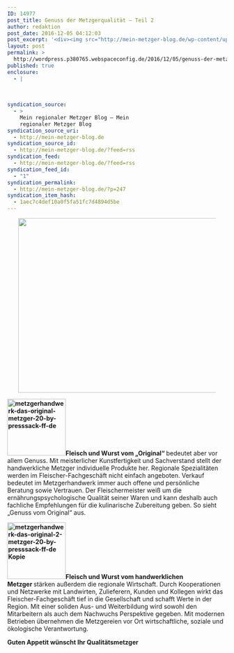 ```yaml
---
ID: 14977
post_title: Genuss der Metzgerqualität – Teil 2
author: redaktion
post_date: 2016-12-05 04:12:03
post_excerpt: '<div><img src="http://mein-metzger-blog.de/wp-content/uploads/2016/04/die-original-metzger-20-by-presssack-ff-de.jpg" width="600" height="400" title="" alt=""></div><div>Fleisch und Wurst vom &bdquo;Original&ldquo;&nbsp;bedeutet aber vor allem Genuss. Mit meisterlicher Kunstfertigkeit und Sachverstand stellt der handwerkliche Metzger individuelle Produkte her. Regionale Spezialit&auml;ten werden im Fleischer-Fachgesch&auml;ft nicht einfach angeboten. Verkauf bedeutet im Metzgerhandwerk immer auch offene und pers&ouml;nliche Beratung sowie...</div>'
layout: post
permalink: >
  http://wordpress.p380765.webspaceconfig.de/2016/12/05/genuss-der-metzgerqualitaet-teil-2/
published: true
enclosure:
  - |
    
    
    
syndication_source:
  - >
    Mein regionaler Metzger Blog – Mein
    regionaler Metzger Blog
syndication_source_uri:
  - http://mein-metzger-blog.de
syndication_source_id:
  - http://mein-metzger-blog.de/?feed=rss
syndication_feed:
  - http://mein-metzger-blog.de/?feed=rss
syndication_feed_id:
  - "1"
syndication_permalink:
  - http://mein-metzger-blog.de/?p=247
syndication_item_hash:
  - 1aec7c4def10a0f5fa51fc7d4894d5be
---
```

<div style="margin: 5px 5% 10px 5%;"><img src="http://mein-metzger-blog.de/wp-content/uploads/2016/04/die-original-metzger-20-by-presssack-ff-de.jpg" width="600" height="400" title="" alt="" /></div><div><p><strong><a href="http://www.mein-regionaler-metzger.de/wp-content/uploads/2016/04/metzgerhandwerk-das-original-metzger-20-by-presssack-ff-de.png"><img class="size-full wp-image-241 alignright" src="http://www.mein-regionaler-metzger.de/wp-content/uploads/2016/04/metzgerhandwerk-das-original-metzger-20-by-presssack-ff-de.png" alt="metzgerhandwerk-das-original-metzger-20-by-presssack-ff-de" width="134" height="130" /></a>Fleisch und Wurst vom „Original“ </strong>bedeutet aber vor allem Genuss. Mit meisterlicher Kunstfertigkeit und Sachverstand stellt der handwerkliche Metzger individuelle Produkte her. Regionale Spezialitäten werden im Fleischer-Fachgeschäft nicht einfach angeboten. Verkauf bedeutet im Metzgerhandwerk immer auch offene und persönliche Beratung sowie Vertrauen. Der Fleischermeister weiß um die ernährungspsychologische Qualität seiner Waren und kann deshalb auch fachliche Empfehlungen für die kulinarische Zubereitung geben. So sieht „Genuss vom Original“ aus.</p>
<p><strong><a href="http://www.mein-regionaler-metzger.de/wp-content/uploads/2016/12/metzgerhandwerk-das-original-2-metzger-20-by-presssack-ff-de-Kopie.png"><img class="size-full wp-image-249 alignright" src="http://www.mein-regionaler-metzger.de/wp-content/uploads/2016/12/metzgerhandwerk-das-original-2-metzger-20-by-presssack-ff-de-Kopie.png" alt="metzgerhandwerk-das-original-2-metzger-20-by-presssack-ff-de Kopie" width="134" height="130" /></a>Fleisch und Wurst vom handwerklichen Metzger </strong>stärken außerdem die regionale Wirtschaft. Durch Kooperationen und Netzwerke mit Landwirten, Zulieferern, Kunden und Kollegen wirkt das Fleischer-Fachgeschäft tief in die Gesellschaft und schafft Werte in der Region. Mit einer soliden Aus- und Weiterbildung wird sowohl den Mitarbeitern als auch dem Nachwuchs Perspektive gegeben. Mit modernen Betrieben übernehmen die Metzgereien vor Ort wirtschaftliche, soziale und ökologische Verantwortung.</p>
<p><strong>Guten Appetit wünscht Ihr Qualitätsmetzger</strong></p>
</div>